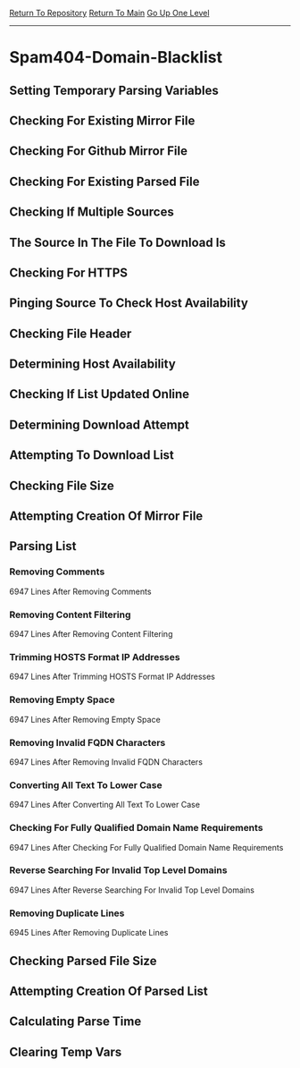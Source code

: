 [Return To Repository](https://github.com/deathbybandaid/piholeparser/)
[Return To Main](https://github.com/deathbybandaid/piholeparser/blob/master/RecentRunLogs/Mainlog.md)
[Go Up One Level](https://github.com/deathbybandaid/piholeparser/blob/master/RecentRunLogs/TopLevelScripts/30-Processing-Blacklists.md)
____________________________________
# Spam404-Domain-Blacklist
## Setting Temporary Parsing Variables
## Checking For Existing Mirror File
## Checking For Github Mirror File
## Checking For Existing Parsed File
## Checking If Multiple Sources
## The Source In The File To Download Is
## Checking For HTTPS
## Pinging Source To Check Host Availability
## Checking File Header
## Determining Host Availability
## Checking If List Updated Online
## Determining Download Attempt
## Attempting To Download List
## Checking File Size
## Attempting Creation Of Mirror File
## Parsing List
### Removing Comments
6947 Lines After Removing Comments
### Removing Content Filtering
6947 Lines After Removing Content Filtering
### Trimming HOSTS Format IP Addresses
6947 Lines After Trimming HOSTS Format IP Addresses
### Removing Empty Space
6947 Lines After Removing Empty Space
### Removing Invalid FQDN Characters
6947 Lines After Removing Invalid FQDN Characters
### Converting All Text To Lower Case
6947 Lines After Converting All Text To Lower Case
### Checking For Fully Qualified Domain Name Requirements
6947 Lines After Checking For Fully Qualified Domain Name Requirements
### Reverse Searching For Invalid Top Level Domains
6947 Lines After Reverse Searching For Invalid Top Level Domains
### Removing Duplicate Lines
6945 Lines After Removing Duplicate Lines
## Checking Parsed File Size
## Attempting Creation Of Parsed List
## Calculating Parse Time
## Clearing Temp Vars
